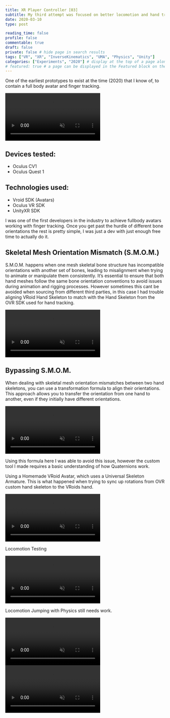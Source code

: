 ```yaml
---
title: XR Player Controller [03]
subtitle: My third attempt was focused on better locomotion and hand tracking for full body avatars
date: 2020-03-10
type: post

reading_time: false
profile: false
commentable: true
draft: false
private: false # hide page in search results
tags: ["VR", "XR", "InverseKinematics", "UMA", "Physics", "Unity"]
categories: ["Experiments", "2020"] # display at the top of a page alongside a page’s metadata
# featured: true # a page can be displayed in the Featured block on the homepage. This is useful for sticky, announcement blog posts or selected publications etc.
---
```


<p>One of the earliest prototypes to exist at the time (2020) that I know of, to contain a full body avatar and finger tracking.</p>

<div class="video_thing">
    <video muted autoplay="" name="media" loop=""><source src="https://raw.githack.com/Denchyaknow/GitSite_Dencho/Develop/assets/media/projects/XRPlayerController03/XRLog_2020_201.webm" type="video/mp4"></video>
</div>

<!--more-->

## Devices tested:
- Oculus CV1
- Oculus Quest 1

<!-- Technologies Used -->
## Technologies used:
- Vroid SDK (Avatars)
- Oculus VR SDK
- UnityXR SDK

<p>I was one of the first developers in the industry to achieve fullbody avatars working with finger tracking. Once you get past the hurdle of different bone orientations the rest is pretty simple, I was just a dev with just enough free time to actually do it.</p>

## Skeletal Mesh Orientation Mismatch (S.M.O.M.)
<p>S.M.O.M. happens when one mesh skeletal bone structure has incompatible orientations with another set of bones, leading to misalignment when trying to animate or manipulate them consistently. It’s essential to ensure that both hand meshes follow the same bone orientation conventions to avoid issues during animation and rigging processes. However sometimes this cant be avoided when sourcing from different third parties, in this case I had trouble aligning VRoid Hand Skeleton to match with the Hand Skeleton from the OVR SDK used for hand tracking.</p>

<div class="video_thing">
    <video muted autoplay="" name="media" loop=""><source src="https://raw.githack.com/Denchyaknow/GitSite_Dencho/Develop/assets/media/projects/XRPlayerController03/XRLog_2020_050.webm" type="video/mp4"></video>
</div>

## Bypassing S.M.O.M.
<p>When dealing with skeletal mesh orientation mismatches between two hand skeletons, you can use a transformation formula to align their orientations. This approach allows you to transfer the orientation from one hand to another, even if they initially have different orientations.</p>

<div class="video_thing">
    <video muted autoplay="" name="media" loop=""><source src="https://raw.githack.com/Denchyaknow/GitSite_Dencho/Develop/assets/media/projects/XRPlayerController03/XRLog_2020_198.webm" type="video/mp4"></video>
</div>

<p>Using this formula here I was able to avoid this issue, however the custom tool I made requires a basic understanding of how Quaternions work.</p>

<!--TODO: Show Math Formula and Code Snippet here-->

<p>Using a Homemade VRoid Avatar, which uses a Universal Skeleton Armature. This is what happened when trying to sync up rotations from OVR custom hand skeleton to the VRoids hand.</p>

<div class="video_thing">
    <video muted autoplay="" name="media" loop=""><source src="https://raw.githack.com/Denchyaknow/GitSite_Dencho/Develop/assets/media/projects/XRPlayerController03/XRLog_2020_201.webm" type="video/mp4"></video>
</div>

<p>Locomotion Testing</p>

<div class="video_thing">
    <video muted autoplay="" name="media" loop=""><source src="https://raw.githack.com/Denchyaknow/GitSite_Dencho/Develop/assets/media/projects/XRPlayerController03/XRLog_2020_213.webm" type="video/mp4"></video>
</div>

<p>Locomotion Jumping with Physics still needs work.</p>

<div class="video_thing">
    <video muted autoplay="" name="media" loop=""><source src="https://raw.githack.com/Denchyaknow/GitSite_Dencho/Develop/assets/media/projects/XRPlayerController03/XRLog_2020_216.webm" type="video/mp4"></video>
</div>

<div class="video_thing">
    <video muted autoplay="" name="media" loop=""><source src="https://raw.githack.com/Denchyaknow/GitSite_Dencho/Develop/assets/media/projects/XRPlayerController03/XRLog_2020_222.webm" type="video/mp4"></video>
</div>
